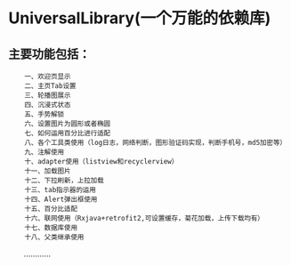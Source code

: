 # UniversalLibrary(一个万能的依赖库)
## 主要功能包括：
        一、欢迎页显示
        二、主页Tab设置
        三、轮播图展示
        四、沉浸式状态
        五、手势解锁
        六、设置图片为圆形或者椭圆
        七、如何运用百分比进行适配
        八、各个工具类使用（log日志，网络判断，图形验证码实现，判断手机号，md5加密等）
        九、注解使用
        十、adapter使用（listview和recyclerview）
        十一、加载图片
        十二、下拉刷新，上拉加载
        十三、tab指示器的运用
        十四、Alert弹出框使用
        十五、百分比适配
        十六、联网使用（Rxjava+retrofit2,可设置缓存，菊花加载，上传下载均有）
        十七、数据库使用
        十八、父类继承使用
        
             …………
